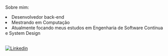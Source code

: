 Sobre mim:

<li>Desenvolvedor back-end</li>
<li>Mestrando em Computação</li>
<li>Atualmente focando meus estudos em Engenharia de Software Contínua e System Design</li>

<br>


<a href="https://www.linkedin.com/in/gabriel-pizzani-palhares/"><img src="https://img.shields.io/badge/LinkedIn-0077B5?style=for-the-badge&logo=linkedin&logoColor=white" alt="Linkedin" ></a>
